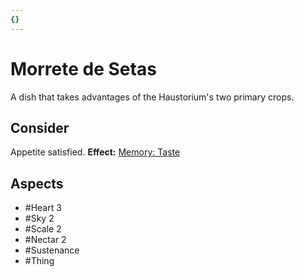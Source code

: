 ```yaml
---
{}
---
```

# Morrete de Setas
A dish that takes advantages of the Haustorium's two primary crops.
## Consider
Appetite satisfied.
**Effect:** [Memory: Taste](https://uadaf.theevilroot.xyz/rowenarium/element/mem.taste)
## Aspects
- #Heart 3
- #Sky 2
- #Scale 2
- #Nectar 2
- #Sustenance
 - #Thing
